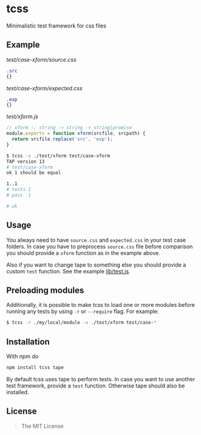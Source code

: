 tcss
====

Minimalistic test framework for css files


## Example

*test/case-xform/source.css*

```css
.src
{}
```

*test/case-xform/expected.css*

```css
.exp
{}
```

*test/xform.js*

```javascript
// xform :: string -> string -> string|promise
module.exports = function xform(srcfile, srcpath) {
  return srcfile.replace('src', 'exp');
}
```

```bash
$ tcss -x ./test/xform test/case-xform
TAP version 13
# test/case-xform
ok 1 should be equal

1..1
# tests 1
# pass  1

# ok
```


## Usage

You always need to have `source.css` and `expected.css` in your test case folders. In case you have to preprocess `source.css` file before comparison you should provide a `xform` function as in the example above.

Also if you want to change tape to something else you should provide a custom `test` function. See the example [lib/test.js](lib/test.js).


## Preloading modules

Additionally, it is possible to make tcss to load one or more modules before running any tests by using `-r` or `--require` flag. For example:

```bash
$ tcss -r ./my/local/module -x ./test/xform test/case-*
```


## Installation

With npm do

```bash
npm install tcss tape
```

By default tcss uses tape to perform tests. In case you want to use another test framework, provide a `test` function. Otherwise tape should also be installed.


## License

> The MIT License
